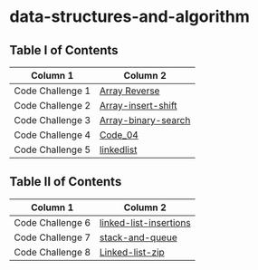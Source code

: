 # data-structures-and-algorithm

## Table I of Contents

| Column 1  | Column 2  |
| ---------------- | ---------------- |
| Code Challenge 1  |[Array Reverse](./array-reverse/array-reverse.md)|
| Code Challenge 2  |[Array-insert-shift](./array-insert-shift/array-insert-shift.md)|
| Code Challenge 3  |[Array-binary-search](./array-binary-search/array-binary-search.md)|
| Code Challenge 4  |[Code_04]()|
| Code Challenge 5  |[linkedlist](./linkedlist/linkedlist.md)|

## Table II of Contents

| Column 1  | Column 2  |
| ---------------- | ---------------- |
| Code Challenge 6  |[linked-list-insertions](./insertion/linked-list-insertions.md)|
| Code Challenge 7  |[stack-and-queue](./Queue/StackAndQueue.md)|
| Code Challenge 8  |[Linked-list-zip](./zipLinkedList/zip.md)|
